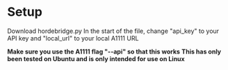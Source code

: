 # Setup
Download hordebridge.py
In the start of the file, change "api_key" to your API key and "local_url" to your local A1111 URL

**Make sure you use the A1111 flag "--api" so that this works**
**This has only been tested on Ubuntu and is only intended for use on Linux**

